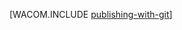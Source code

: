 <properties title="Publishing with Git (PHP) - Azure" pageTitle="Publishing with Git (PHP) - Azure" keywords="publishing Git Azure, publish website Azure" description="Learn how to use Git to publish an Azure web site, and then enable continuous deployment from GitHub and CodePlex." services="Web Sites" documentationCenter="PHP" authors="larryf" />

[WACOM.INCLUDE [publishing-with-git][]]

  [publishing-with-git]: ../includes/publishing-with-git.md
